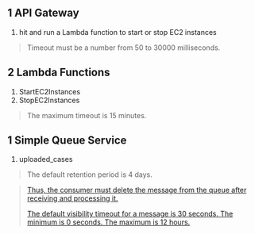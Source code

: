 ## 1 API Gateway
1. hit and run a Lambda function to start or stop EC2 instances
> Timeout must be a number from 50 to 30000 milliseconds.

## 2 Lambda Functions
1. StartEC2Instances
2. StopEC2Instances
> The maximum timeout is 15 minutes.

## 1 Simple Queue Service
1. uploaded_cases
> The default retention period is 4 days.

> [Thus, the consumer must delete the message from the queue after receiving and processing it.](https://docs.aws.amazon.com/AWSSimpleQueueService/latest/SQSDeveloperGuide/sqs-visibility-timeout.html)
> 
> [The default visibility timeout for a message is 30 seconds. The minimum is 0 seconds. The maximum is 12 hours.](https://docs.aws.amazon.com/AWSSimpleQueueService/latest/SQSDeveloperGuide/sqs-visibility-timeout.html)
